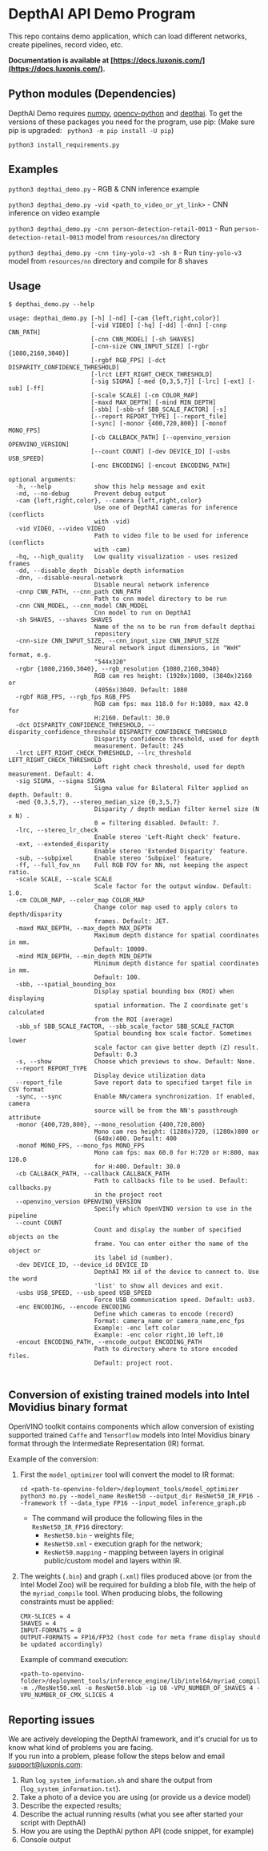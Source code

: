 # DepthAI API Demo Program

This repo contains demo application, which can load different networks, create pipelines, record video, etc.

__Documentation is available at [https://docs.luxonis.com/](https://docs.luxonis.com/).__

## Python modules (Dependencies)

DepthAI Demo requires [numpy](https://numpy.org/), [opencv-python](https://pypi.org/project/opencv-python/) and [depthai](https://github.com/luxonis/depthai-python).
To get the versions of these packages you need for the program, use pip: (Make sure pip is upgraded: ` python3 -m pip install -U pip`)
```
python3 install_requirements.py
```

## Examples

`python3 depthai_demo.py` - RGB & CNN inference example

`python3 depthai_demo.py -vid <path_to_video_or_yt_link>` - CNN inference on video example

`python3 depthai_demo.py -cnn person-detection-retail-0013` - Run `person-detection-retail-0013` model from `resources/nn` directory

`python3 depthai_demo.py -cnn tiny-yolo-v3 -sh 8` - Run `tiny-yolo-v3` model from `resources/nn` directory and compile for 8 shaves

## Usage

```
$ depthai_demo.py --help

usage: depthai_demo.py [-h] [-nd] [-cam {left,right,color}]
                       [-vid VIDEO] [-hq] [-dd] [-dnn] [-cnnp CNN_PATH]
                       [-cnn CNN_MODEL] [-sh SHAVES]
                       [-cnn-size CNN_INPUT_SIZE] [-rgbr {1080,2160,3040}]
                       [-rgbf RGB_FPS] [-dct DISPARITY_CONFIDENCE_THRESHOLD]
                       [-lrct LEFT_RIGHT_CHECK_THRESHOLD]
                       [-sig SIGMA] [-med {0,3,5,7}] [-lrc] [-ext] [-sub] [-ff]
                       [-scale SCALE] [-cm COLOR_MAP]
                       [-maxd MAX_DEPTH] [-mind MIN_DEPTH]
                       [-sbb] [-sbb-sf SBB_SCALE_FACTOR] [-s]
                       [--report REPORT_TYPE] [--report_file]
                       [-sync] [-monor {400,720,800}] [-monof MONO_FPS]
                       [-cb CALLBACK_PATH] [--openvino_version OPENVINO_VERSION]
                       [--count COUNT] [-dev DEVICE_ID] [-usbs USB_SPEED]
                       [-enc ENCODING] [-encout ENCODING_PATH]

optional arguments:
  -h, --help            show this help message and exit
  -nd, --no-debug       Prevent debug output
  -cam {left,right,color}, --camera {left,right,color}
                        Use one of DepthAI cameras for inference (conflicts
                        with -vid)
  -vid VIDEO, --video VIDEO
                        Path to video file to be used for inference (conflicts
                        with -cam)
  -hq, --high_quality   Low quality visualization - uses resized frames
  -dd, --disable_depth  Disable depth information
  -dnn, --disable-neural-network
                        Disable neural network inference
  -cnnp CNN_PATH, --cnn_path CNN_PATH
                        Path to cnn model directory to be run
  -cnn CNN_MODEL, --cnn_model CNN_MODEL
                        Cnn model to run on DepthAI
  -sh SHAVES, --shaves SHAVES
                        Name of the nn to be run from default depthai
                        repository
  -cnn-size CNN_INPUT_SIZE, --cnn_input_size CNN_INPUT_SIZE
                        Neural network input dimensions, in "WxH" format, e.g.
                        "544x320"
  -rgbr {1080,2160,3040}, --rgb_resolution {1080,2160,3040}
                        RGB cam res height: (1920x)1080, (3840x)2160 or
                        (4056x)3040. Default: 1080
  -rgbf RGB_FPS, --rgb_fps RGB_FPS
                        RGB cam fps: max 118.0 for H:1080, max 42.0 for
                        H:2160. Default: 30.0
  -dct DISPARITY_CONFIDENCE_THRESHOLD, --disparity_confidence_threshold DISPARITY_CONFIDENCE_THRESHOLD
                        Disparity confidence threshold, used for depth
                        measurement. Default: 245
  -lrct LEFT_RIGHT_CHECK_THRESHOLD, --lrc_threshold LEFT_RIGHT_CHECK_THRESHOLD
                        Left right check threshold, used for depth measurement. Default: 4.
  -sig SIGMA, --sigma SIGMA
                        Sigma value for Bilateral Filter applied on depth. Default: 0.
  -med {0,3,5,7}, --stereo_median_size {0,3,5,7}
                        Disparity / depth median filter kernel size (N x N) .
                        0 = filtering disabled. Default: 7.
  -lrc, --stereo_lr_check
                        Enable stereo 'Left-Right check' feature.
  -ext, --extended_disparity
                        Enable stereo 'Extended Disparity' feature.
  -sub, --subpixel      Enable stereo 'Subpixel' feature.
  -ff, --full_fov_nn    Full RGB FOV for NN, not keeping the aspect ratio.
  -scale SCALE, --scale SCALE
                        Scale factor for the output window. Default: 1.0.
  -cm COLOR_MAP, --color_map COLOR_MAP     
                        Change color map used to apply colors to depth/disparity
                        frames. Default: JET.
  -maxd MAX_DEPTH, --max_depth MAX_DEPTH   
                        Maximum depth distance for spatial coordinates in mm.
                        Default: 10000.
  -mind MIN_DEPTH, --min_depth MIN_DEPTH
                        Minimum depth distance for spatial coordinates in mm.
                        Default: 100.
  -sbb, --spatial_bounding_box
                        Display spatial bounding box (ROI) when displaying
                        spatial information. The Z coordinate get's calculated
                        from the ROI (average)
  -sbb_sf SBB_SCALE_FACTOR, --sbb_scale_factor SBB_SCALE_FACTOR
                        Spatial bounding box scale factor. Sometimes lower
                        scale factor can give better depth (Z) result.
                        Default: 0.3
  -s, --show            Choose which previews to show. Default: None.
  --report REPORT_TYPE
                        Display device utilization data
  --report_file         Save report data to specified target file in CSV format
  -sync, --sync         Enable NN/camera synchronization. If enabled, camera
                        source will be from the NN's passthrough attribute
  -monor {400,720,800}, --mono_resolution {400,720,800}
                        Mono cam res height: (1280x)720, (1280x)800 or
                        (640x)400. Default: 400
  -monof MONO_FPS, --mono_fps MONO_FPS
                        Mono cam fps: max 60.0 for H:720 or H:800, max 120.0
                        for H:400. Default: 30.0
  -cb CALLBACK_PATH, --callback CALLBACK_PATH
                        Path to callbacks file to be used. Default: callbacks.py
                        in the project root
  --openvino_version OPENVINO_VERSION
                        Specify which OpenVINO version to use in the pipeline
  --count COUNT
                        Count and display the number of specified objects on the
                        frame. You can enter either the name of the object or
                        its label id (number).
  -dev DEVICE_ID, --device_id DEVICE_ID
                        DepthAI MX id of the device to connect to. Use the word
                        'list' to show all devices and exit.
  -usbs USB_SPEED, --usb_speed USB_SPEED
                        Force USB communication speed. Default: usb3.
  -enc ENCODING, --encode ENCODING
                        Define which cameras to encode (record)
                        Format: camera_name or camera_name,enc_fps
                        Example: -enc left color
                        Example: -enc color right,10 left,10
  -encout ENCODING_PATH, --encode_output ENCODING_PATH
                        Path to directory where to store encoded files.
                        Default: project root.


```


## Conversion of existing trained models into Intel Movidius binary format

OpenVINO toolkit contains components which allow conversion of existing supported trained `Caffe` and `Tensorflow` models into Intel Movidius binary format through the Intermediate Representation (IR) format.

Example of the conversion:
1. First the `model_optimizer` tool will convert the model to IR format:  

       cd <path-to-openvino-folder>/deployment_tools/model_optimizer
       python3 mo.py --model_name ResNet50 --output_dir ResNet50_IR_FP16 --framework tf --data_type FP16 --input_model inference_graph.pb

    - The command will produce the following files in the `ResNet50_IR_FP16` directory:
        - `ResNet50.bin` - weights file;
        - `ResNet50.xml` - execution graph for the network;
        - `ResNet50.mapping` - mapping between layers in original public/custom model and layers within IR.
2. The weights (`.bin`) and graph (`.xml`) files produced above (or from the Intel Model Zoo) will be required for building a blob file,
with the help of the `myriad_compile` tool. When producing blobs, the following constraints must be applied:

       CMX-SLICES = 4
       SHAVES = 4
       INPUT-FORMATS = 8
       OUTPUT-FORMATS = FP16/FP32 (host code for meta frame display should be updated accordingly)

    Example of command execution:

       <path-to-openvino-folder>/deployment_tools/inference_engine/lib/intel64/myriad_compile -m ./ResNet50.xml -o ResNet50.blob -ip U8 -VPU_NUMBER_OF_SHAVES 4 -VPU_NUMBER_OF_CMX_SLICES 4

## Reporting issues

We are actively developing the DepthAI framework, and it's crucial for us to know what kind of problems you are facing.  
If you run into a problem, please follow the steps below and email support@luxonis.com:

1. Run `log_system_information.sh` and share the output from (`log_system_information.txt`).
2. Take a photo of a device you are using (or provide us a device model)
3. Describe the expected results;
4. Describe the actual running results (what you see after started your script with DepthAI)
5. How you are using the DepthAI python API (code snippet, for example)
6. Console output
